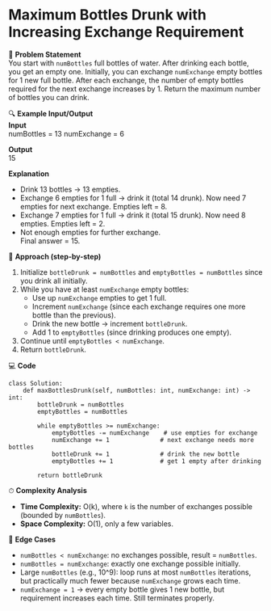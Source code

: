 # Maximum Bottles Drunk with Increasing Exchange Requirement

📜 **Problem Statement**  
You start with `numBottles` full bottles of water. After drinking each bottle, you get an empty one. Initially, you can exchange `numExchange` empty bottles for 1 new full bottle. After each exchange, the number of empty bottles required for the next exchange increases by 1. Return the maximum number of bottles you can drink.

🔍 **Example Input/Output**  
**Input**  
    numBottles = 13
    numExchange = 6

**Output**  
    15

**Explanation**  
- Drink 13 bottles → 13 empties.  
- Exchange 6 empties for 1 full → drink it (total 14 drunk). Now need 7 empties for next exchange. Empties left = 8.  
- Exchange 7 empties for 1 full → drink it (total 15 drunk). Now need 8 empties. Empties left = 2.  
- Not enough empties for further exchange.  
Final answer = 15.

🧠 **Approach (step-by-step)**  
1. Initialize `bottleDrunk = numBottles` and `emptyBottles = numBottles` since you drink all initially.  
2. While you have at least `numExchange` empty bottles:  
   - Use up `numExchange` empties to get 1 full.  
   - Increment `numExchange` (since each exchange requires one more bottle than the previous).  
   - Drink the new bottle → increment `bottleDrunk`.  
   - Add 1 to `emptyBottles` (since drinking produces one empty).  
3. Continue until `emptyBottles < numExchange`.  
4. Return `bottleDrunk`.

💻 **Code**  

    class Solution:
        def maxBottlesDrunk(self, numBottles: int, numExchange: int) -> int:
            bottleDrunk = numBottles
            emptyBottles = numBottles

            while emptyBottles >= numExchange:
                emptyBottles -= numExchange    # use empties for exchange
                numExchange += 1              # next exchange needs more bottles
                bottleDrunk += 1              # drink the new bottle
                emptyBottles += 1             # get 1 empty after drinking

            return bottleDrunk

⏱ **Complexity Analysis**  
- **Time Complexity:** O(k), where `k` is the number of exchanges possible (bounded by `numBottles`).  
- **Space Complexity:** O(1), only a few variables.

🧪 **Edge Cases**  
- `numBottles < numExchange`: no exchanges possible, result = `numBottles`.  
- `numBottles = numExchange`: exactly one exchange possible initially.  
- Large `numBottles` (e.g., 10^9): loop runs at most `numBottles` iterations, but practically much fewer because `numExchange` grows each time.  
- `numExchange = 1` → every empty bottle gives 1 new bottle, but requirement increases each time. Still terminates properly.  
